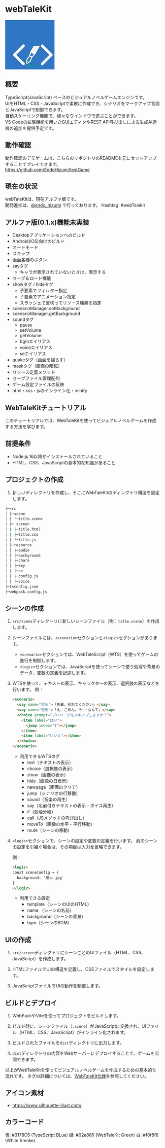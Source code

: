 # webTaleKit

![wabTaleKitロゴ](s-plan1-5Light-s-1.jpg)

## 概要

TypeScript(JavaScript) ベースのビジュアルノベルゲームエンジンです。  
UIをHTML・CSS・JavaScriptで柔軟に作成でき、シナリオをマークアップ言語とJavaScriptで制御できます。  
自動スケーリング機能で、様々なウインドウで遊ぶことができます。  
VS Codeの拡張機能を用いたGUIエディタやREST API呼び出しによる生成AI連携の追加を提供予定です。  

## 動作確認

動作確認のデモゲームは、こちらのリポジトリのREADMEを元にセットアップすることでプレイできます。  
https://github.com/EndoHizumi/testGame

## 現在の状況

webTaleKitは、現在アルファ版です。  
開発進捗は、[@endo_hizumi](https://x.com/endo_hizumi) で行っております。
Hashtag: #webTalekit

## アルファ版(0.1.x)機能未実装

- Desktopアプリケーションへのビルド
- Android(iOS)向けのビルド
- オートモード
- スキップ
- 画面各種のボタン
- sayタグ
  - キャラが表示されていないときは、表示する
- セーブ＆ロード機能
- showタグ / hideタグ
  - 子要素でフィルター指定
  - 子要素でアニメーション指定
  - スラッシュで区切ってリソース種類を指定
- scenarioManager.setBackground
- scenarioManager.getBackground
- soundタグ
  - pause
  - setVolume
  - getVolume
  - bgmエイリアス
  - voiceエイリアス
  - seエイリアス
- quakeタグ（画面を揺らす）
- maskタグ（画面の暗転）
- リソース定義メソッド
- セーブファイル管理配列
- ゲーム設定ファイルの反映
- html・css・jsのインライン化・minify

## WebTaleKitチュートリアル

このチュートリアルでは、WebTaleKitを使ってビジュアルノベルゲームを作成する方法を学びます。

## 前提条件

- Node.js 16以降がインストールされていること
- HTML、CSS、JavaScriptの基本的な知識があること

## プロジェクトの作成

1. 新しいディレクトリを作成し、そこにWebTaleKitのディレクトリ構造を設定します。

```bash
├─src
│ ├─scene
│ | └─title.scene
| ├─ screen
│ | ├─title.html
│ | ├─title.css
│ | └─title.js
│ ├─resource
│ │ ├─audio
│ │ ├─background
│ │ ├─chara
│ │ ├─key
│ │ ├─se
│ │ ├─config.js
│ │ └─voice
├─tsconfig.json
├─webpack.config.js

```

## シーンの作成

1. `src/scene`ディレクトリに新しいシーンファイル（例：`title.scene`）を作成します。

2. シーンファイルには、`<scenario>`セクションと`<logic>`セクションがあります。
   - `<scenario>`セクションでは、WebTaleScript（WTS）を使ってゲームの進行を制御します。
   - `<logic>`セクションでは、JavaScriptを使ってシーンで使う処理や背景のデータ、変数の定義を記述します。

3. WTSを使って、テキストの表示、キャラクターの表示、選択肢の表示などを行います。
   例：

   ```html
   <scenario>
     <say name="燈火">「先輩、別れてください」</say>
     <say name="智樹">「え、ごめん。今･･･なんて」</say>
     <choice prompt="プロローグをスキップしますか？">
       <item label="はい">
         <jump index="1"></jump>
       </item>
       <item label="いいえ"></item>
     </choice>
   </scenario>
   ```

   - 利用できるWTSタグ
     - text（テキストの表示）
     - choice（選択肢の表示）
     - show（画像の表示）
     - hide（画像の日表示）
     - newpage（画面のクリア）
     - jump（シナリオの行移動）
     - sound（音楽の再生）
     - say（名前付きテキストの表示・ボイス再生）
     - if（処理分岐）
     - call（JSメソッドの呼び出し）
     - moveTo（画像の水平・平行移動）
     - route（シーンの移動）

4. `<logic>`セクションで、シーンの設定や変数の定義を行います。
前のシーンの設定を引継ぐ場合は、その項目は入力を省略できます。

   例：

   ```html
   <logic>
   const sceneConfig = {
     background: '屋上.jpg'
   }
   </logic>
   ```

   - 利用できる設定
     - template（シーンのUIのHTML）
     - name （シーンの名前）
     - background（シーンの背景）
     - bgm（シーンのBGM）

## UIの作成

1. `src/screen`ディレクトリにシーンごとのUIファイル（HTML、CSS、JavaScript）を作成します。

2. HTMLファイルでUIの構造を定義し、CSSファイルでスタイルを設定します。

3. JavaScriptファイルでUIの動作を制御します。

## ビルドとデプロイ

1. WebPackやViteを使ってプロジェクトをビルドします。

2. ビルド時に、シーンファイル（`.scene`）がJavaScriptに変換され、UIファイル（HTML、CSS、JavaScript）がインライン化されます。

3. ビルドされたファイルを`dist`ディレクトリに出力します。

4. `dist`ディレクトリの内容をWebサーバーにデプロイすることで、ゲームを公開できます。

以上がWebTaleKitを使ってビジュアルノベルゲームを作成するための基本的な流れです。
タグの詳細については、[WebTaleKit仕様](documents/spec.md)を参照してください。

## アイコン素材

- https://www.silhouette-illust.com/

## カラーコード

青: #3178C6 (TypeScript BLue)
緑: #02a889 (WebTaleKit Green)
白: #f8f8f8 (White Smoke)
